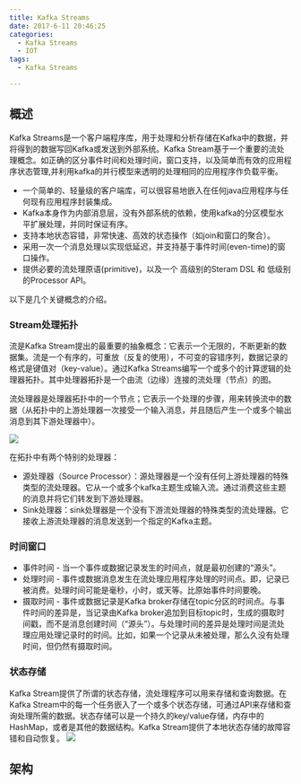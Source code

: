 ```yaml
---
title: Kafka Streams
date: 2017-6-11 20:46:25
categories:
  - Kafka Streams
  - IOT
tags:
  - Kafka Streams

---
```


## 概述

Kafka Streams是一个客户端程序库，用于处理和分析存储在Kafka中的数据，并将得到的数据写回Kafka或发送到外部系统。Kafka Stream基于一个重要的流处理概念。如正确的区分事件时间和处理时间，窗口支持，以及简单而有效的应用程序状态管理,并利用kafka的并行模型来透明的处理相同的应用程序作负载平衡。

- 一个简单的、轻量级的客户端库，可以很容易地嵌入在任何java应用程序与任何现有应用程序封装集成。
- Kafka本身作为内部消息层，没有外部系统的依赖，使用kafka的分区模型水平扩展处理，并同时保证有序。
- 支持本地状态容错，非常快速、高效的状态操作（如join和窗口的聚合）。
- 采用一次一个消息处理以实现低延迟，并支持基于事件时间(even-time)的窗口操作。
- 提供必要的流处理原语(primitive)，以及一个 高级别的Steram DSL 和 低级别的Processor API。

以下是几个关键概念的介绍。
### Stream处理拓扑
流是Kafka Stream提出的最重要的抽象概念：它表示一个无限的，不断更新的数据集。流是一个有序的，可重放（反复的使用），不可变的容错序列，数据记录的格式是键值对（key-value）。通过Kafka Streams编写一个或多个的计算逻辑的处理器拓扑。其中处理器拓扑是一个由流（边缘）连接的流处理（节点）的图。

流处理器是处理器拓扑中的一个节点；它表示一个处理的步骤，用来转换流中的数据（从拓扑中的上游处理器一次接受一个输入消息，并且随后产生一个或多个输出消息到其下游处理器中）。

![](https://kafka.apache.org/0102/images/streams-architecture-topology.jpg)

在拓扑中有两个特别的处理器：
- 源处理器（Source Processor）：源处理器是一个没有任何上游处理器的特殊类型的流处理器。它从一个或多个kafka主题生成输入流。通过消费这些主题的消息并将它们转发到下游处理器。
- Sink处理器：sink处理器是一个没有下游流处理器的特殊类型的流处理器。它接收上游流处理器的消息发送到一个指定的Kafka主题。

### 时间窗口
- 事件时间 - 当一个事件或数据记录发生的时间点，就是最初创建的“源头”。
- 处理时间 - 事件或数据消息发生在流处理应用程序处理的时间点。即，记录已被消费。处理时间可能是毫秒，小时，或天等。比原始事件时间要晚。
- 摄取时间 - 事件或数据记录是Kafka broker存储在topic分区的时间点。与事件时间的差异是，当记录由Kafka broker追加到目标topic时，生成的摄取时间戳，而不是消息创建时间（“源头”）。与处理时间的差异是处理时间是流处理应用处理记录时的时间。比如，如果一个记录从未被处理，那么久没有处理时间，但仍然有摄取时间。

### 状态存储
Kafka Stream提供了所谓的状态存储，流处理程序可以用来存储和查询数据。在Kafka Stream中的每一个任务嵌入了一个或多个状态存储，可通过API来存储和查询处理所需的数据。状态存储可以是一个持久的key/value存储，内存中的HashMap，或者是其他的数据结构。Kafka Stream提供了本地状态存储的故障容错和自动恢复。
![](https://kafka.apache.org/0102/images/streams-architecture-states.jpg)

## 架构
